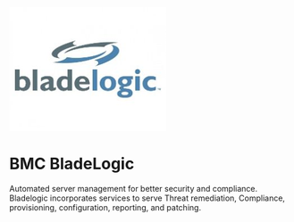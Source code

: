 ![Source Icon](thumbnail.jpeg)
# BMC BladeLogic
Automated server management for better security and compliance.  Bladelogic incorporates services to serve Threat remediation, Compliance, provisioning, configuration, reporting, and patching.
